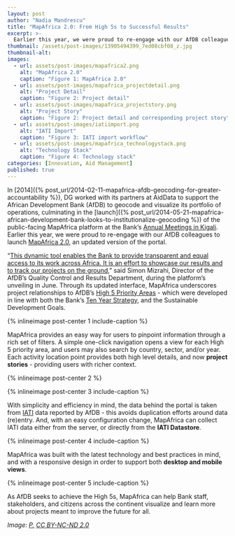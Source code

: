 ```yaml
---
layout: post
author: "Nadia Mandrescu"
title: "MapAfrica 2.0: From High 5s to Successful Results" 
excerpt: >-
  Earlier this year, we were proud to re-engage with our AfDB colleagues to launch MapAfrica 2.0, an updated version of the portal....
thumbnail: /assets/post-images/13905494399_7ed08cbf08_z.jpg
thumbnail-alt: 
images:
  - url: assets/post-images/mapafrica2.png
    alt: "MapAfrica 2.0"
    caption: "Figure 1: MapAfrica 2.0"
  - url: assets/post-images/mapafrica_projectdetail.png
    alt: "Project Detail"
    caption: "Figure 2: Project detail"
  - url: assets/post-images/mapafrica_projectstory.png
    alt: "Project Story"
    caption: "Figure 2: Project detail and corresponding project story"
  - url: assets/post-images/iatiimport.png
    alt: "IATI Import"
    caption: "Figure 3: IATI import workflow"
  - url: assets/post-images/mapafrica_technologystack.png
    alt: "Technology Stack"
    caption: "Figure 4: Technology stack"
categories: [Innovation, Aid Management]
published: true
---
```


In [2014]({% post_url/2014-02-11-mapafrica-afdb-geocoding-for-greater-accountability %}), DG worked with its partners at AidData to support the African Development Bank (AfDB) to geocode and visualize its portfolio of operations, culminating in the [launch]({% post_url/2014-05-21-mapafrica-african-development-bank-looks-to-institutionalize-geocoding %}) of the public-facing MapAfrica platform at the Bank’s [Annual Meetings in Kigali](http://www.afdb.org/en/news-and-events/multimedia/video/mapafrica-863/). Earlier this year, we were proud to re-engage with our AfDB colleagues to launch [MapAfrica 2.0](http://mapafrica.afdb.org/index.html#/?_k=upq9kv), an updated version of the portal. 

“[This dynamic tool enables the Bank to provide transparent and equal access to its work across Africa. It is an effort to showcase our results and to track our projects on the ground](http://www.afdb.org/en/news-and-events/article/charting-africas-progress-african-development-bank-launches-mapafrica-2-0-15903/),” said Simon Mizrahi, Director of the AfDB’s Quality Control and Results Department, during the platform’s unveiling in June. Through its updated interface, MapAfrica underscores project relationships to AfDB’s [High 5 Priority Areas](http://www.afdb.org/en/the-high-5/) - which were developed in line with both the Bank’s [Ten Year Strategy](http://www.afdb.org/en/about-us/mission-strategy/afdbs-strategy/), and the Sustainable Development Goals.

{% inlineimage post-center 1 include-caption %}

MapAfrica provides an easy way for users to pinpoint information through a rich set of filters. A simple one-click navigation opens a view for each High 5 priority area, and users may also search by country, sector, and/or year. Each activity location point provides both high level details, and now **project stories** - providing users with richer context.



{% inlineimage post-center 2 %}

{% inlineimage post-center 3 include-caption %}


With simplicity and efficiency in mind, the data behind the portal is taken from [IATI](http://www.aidtransparency.net) data reported by AfDB - this avoids duplication efforts around data (re)entry.  And, with an easy configuration change, MapAfrica can collect IATI data either from the server, or directly from the **IATI Datastore**.

{% inlineimage post-center 4 include-caption %}

MapAfrica was built with the latest technology and best practices in mind, and with a responsive design in order to support both **desktop and mobile views**.

{% inlineimage post-center 5 include-caption %}


As AfDB seeks to achieve the High 5s, MapAfrica can help Bank staff, stakeholders, and citizens across the continent visualize and learn more about projects meant to improve the future for all.

*Image: [P.](https://www.flickr.com/photos/rustedbox/13905494399/in/photolist-nbMi2r-6oqfm1-6om4jB-6om4wV-6oqdNC-3eA7J4-6om2fz-5HFCUc-6oqdzA-6oqcSE-6om1bV-6om3iD-6oqgrY-6oqe3G-6om51c-6om5pc-6oqbMU-6om5CP-f5UBFm-5cNfAZ-6om384-6oqeU7-2S9A6A-b1zezF-6oqd6U-6om1mH-6om1Ax-2Dud-6pqEah-5BoHZx-btJHqD-6om4MP-5Bt2Ed-btJF4V-5BsYMm-btJLBg-btJJWx-5Bt2WY-5HKWPm-5Bt1zW-6oqeGW-6oqf7q-5HFCFP-2nRMmM-5BoLNr-5BoKjD-6oxhEK-6oyY9q-6ox3kk-6oBc27) [CC BY-NC-ND 2.0](https://creativecommons.org/licenses/by-nc-nd/2.0/)*

